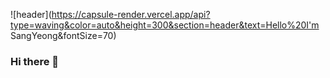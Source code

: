 ![header](https://capsule-render.vercel.app/api?type=waving&color=auto&height=300&section=header&text=Hello%20I'm SangYeong&fontSize=70)




### Hi there 👋

<!--
**Sang-Yeong/Sang-Yeong** is a ✨ _special_ ✨ repository because its `README.md` (this file) appears on your GitHub profile.

Here are some ideas to get you started:

- 🔭 I’m currently working on ...
- 🌱 I’m currently learning ...
- 👯 I’m looking to collaborate on ...
- 🤔 I’m looking for help with ...
- 💬 Ask me about ...
- 📫 How to reach me: ...
- 😄 Pronouns: ...
- ⚡ Fun fact: ...
-->
